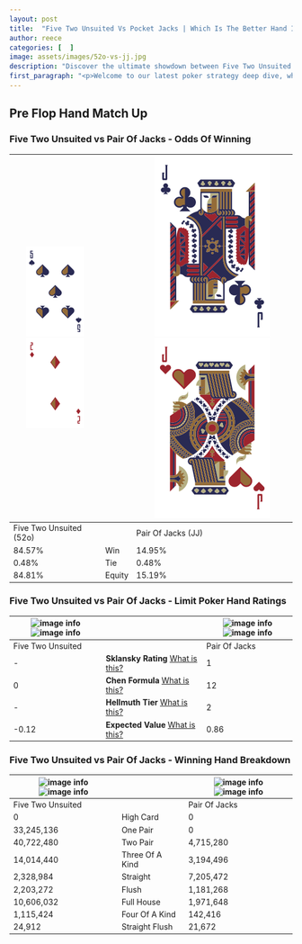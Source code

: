 ```yaml
---
layout: post
title:  "Five Two Unsuited Vs Pocket Jacks | Which Is The Better Hand In Poker? A Complete Guide"
author: reece
categories: [  ]
image: assets/images/52o-vs-jj.jpg
description: "Discover the ultimate showdown between Five Two Unsuited and Pair Of Jacks in poker! Uncover the odds, strategies, and scenarios where one hand triumphs over the other. Get ready to up your poker game with this thrilling analysis."
first_paragraph: "<p>Welcome to our latest poker strategy deep dive, where we're pitting two distinct hands against each other in a high-stakes showdown: Five Two Unsuited vs Pair Of Jacks.</p><p>In the dynamic world of poker, every decision counts, and knowing which hand holds the upper hand is key to your success at the table.</p><p>In this article, we'll dissect these two hands, explore the scenarios where one dominates the other, and equip you with the knowledge to make strategic choices that can tip the odds in your favor.</p><p>Get ready to unravel the intriguing dynamics of these poker hands and elevate your game to new heights.</p>"
---
```




[comment]: # (sp0)

## Pre Flop Hand Match Up

<div class="table hand-ratings" markdown="1"> 



### Five Two Unsuited vs Pair Of Jacks - Odds Of Winning


    
| ![image info](assets/images/hand1/5.png) ![image info](assets/images/hand1/2o.png) |  | ![image info](assets/images/hand2/J.png) ![image info](assets/images/hand2/Jo.png) |
| -------- | -------- | -------- |
| Five Two Unsuited (52o) |  | Pair Of Jacks (JJ) |
| 84.57% | Win | 14.95% |
| 0.48% | Tie | 0.48% |
| 84.81% | Equity | 15.19% |




[comment]: # (sp1)



### Five Two Unsuited vs Pair Of Jacks - Limit Poker Hand Ratings


    
| ![image info](https://www.riverpairs.com/assets/images/hand1/5.png) ![image info](https://www.riverpairs.com/assets/images/hand1/2o.png) |  | ![image info](https://www.riverpairs.com/assets/images/hand2/J.png) ![image info](https://www.riverpairs.com/assets/images/hand2/Jo.png) |
| -------- | -------- | -------- |
| Five Two Unsuited |  | Pair Of Jacks |
| - | **Sklansky Rating** [What is this?](/sklansky-rating-explained) | 1 |
| 0 | **Chen Formula** [What is this?](/chen-formula-explained) | 12 |
| - | **Hellmuth Tier** [What is this?](/Hellmuth-tier-explained) | 2 |
| -0.12 | **Expected Value** [What is this?](/expected-value-explained) | 0.86 |




[comment]: # (sp2)



### Five Two Unsuited vs Pair Of Jacks - Winning Hand Breakdown


    
| ![image info](https://www.riverpairs.com/assets/images/hand1/5.png) ![image info](https://www.riverpairs.com/assets/images/hand1/2o.png) |  | ![image info](https://www.riverpairs.com/assets/images/hand2/J.png) ![image info](https://www.riverpairs.com/assets/images/hand2/Jo.png) |
| -------- | -------- | -------- |
| Five Two Unsuited |  | Pair Of Jacks |
| 0 | High Card | 0 |
| 33,245,136 | One Pair | 0 |
| 40,722,480 | Two Pair | 4,715,280 |
| 14,014,440 | Three Of A Kind | 3,194,496 |
| 2,328,984 | Straight | 7,205,472 |
| 2,203,272 | Flush | 1,181,268 |
| 10,606,032 | Full House | 1,971,648 |
| 1,115,424 | Four Of A Kind | 142,416 |
| 24,912 | Straight Flush | 21,672 |




[comment]: # (sp3)



</div>

[comment]: # (sp4)



[comment]: # (sp5)

